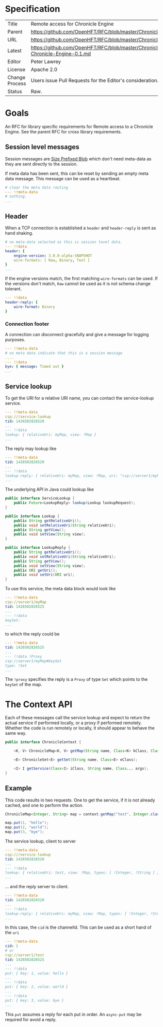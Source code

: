 # Specification

|         |                                                                         |
|:------- | ----------------------------------------------------------------------- |
| Title   | Remote access for Chronicle Engine                                      |
| Parent  | https://github.com/OpenHFT/RFC/blob/master/Chronicle/Engine             |
| URL     | https://github.com/OpenHFT/RFC/blob/master/Chronicle/Engine/Remote      |
| Latest  | https://github.com/OpenHFT/RFC/blob/master/Chronicle/Engine/Remote/Remote-Chronicle-Engine-0.1.md |
| Editor  | Peter Lawrey                                                            |
| License | Apache 2.0                                                              |
| Change Process | Users issue Pull Requests for the Editor's consideration.        |
| Status  | Raw.                                                                    |

# Goals
An RFC for library specific requirements for Remote access to a Chronicle Engine. See the parent RFC for cross library requirements.

## Session level messages
Session messages are [Size Prefixed Blob](https://github.com/OpenHFT/RFC/blob/master/Size-Prefixed-Blob/) which don't need meta-data as they are sent directly to the session.

If meta data has been sent, this can be reset by sending an empty meta data message.  This message can be used as a heartbeat.

```yaml
# clear the meta data routing
--- !!meta-data
# nothing.
...
```

## Header
When a TCP connection is established a `header` and `header-reply` is sent as hand shaking.

```yaml
# no meta-data selected as this is session level data.
--- !!data
header: {
    engine-version: 3.0.0-alpha-SNAPSHOT
    wire-formats: [ Raw, Binary, Text ]
}
...
```

If the engine versions match, the first matching `wire-formats` can be used.
If the versions don't match, `Raw` cannot be used as it is not schema change tolerant.

```yaml
--- !!data
header-reply: {
    wire-format: Binary
}
```

### Connection footer
A connection can disconnect gracefully and give a message for logging purposes.
```yaml
--- !!meta-data
# no meta data indicate that this is a session message
....
--- !!data
bye: { message: Timed out }
...
```

## Service lookup
To get the URI for a relative URI name, you can contact the service-lookup service.

```yaml
--- !!meta-data
csp:///service-lookup
tid: 1426502826520
...
--- !!data
lookup: { relativeUri: myMap, view: !Map }
...
```

The reply may lookup like
```yaml
--- !!meta-data
tid: 1426502826520
...
--- !!data
lookup-reply: { relativeUri: myMap, view: !Map, uri: "csp://server1/myMap" }
...
```

The underlying API in Java could lookup like
```java
public interface ServiceLookup {
    public Future<LookupReply> lookup(Lookup lookupRequest);
}

public interface Lookup {
    public String getRelativeUri();
    public void setRelativeUri(String relativeUri);
    public String getView();
    public void setView(String view);
}

public interface LookupReply {
    public String getRelativeUri();
    public void setRelativeUri(String relativeUri);
    public String getView();
    public void setView(String view);
    public URI getUri();
    public void setUri(URI uri);
}
```

To use this service, the meta data block would look like
```yaml
--- !!meta-data
csp://server1/myMap
tid: 1426502826525
...
--- !!data
keySet:
...
```

to which the reply could be
```yaml
--- !!meta-data
tid: 1426502826525
...
--- !!data !Proxy
csp://server1/myMap#keySet
type: !Set
...
```

The `!proxy` specifies the reply is a `Proxy` of type `Set` which points to the `keySet` of the map.

# The Context API
Each of these messages call the service lookup and expect to return the actual service if performed locally,
or a proxy if performed remotely.  Whether the code is run remotely or locally, it should appear to behave the same way.

```java
public interface ChronicleContext {

    <K, V> ChronicleMap<K, V> getMap(String name, Class<K> kClass, Class<V> vClass);

    <E> ChronicleSet<E> getSet(String name, Class<E> eClass);

    <I> I getService(Class<I> iClass, String name, Class... args);
}
```

## Example
This code results in two requests.  One to get the service, if it is not already cached, and one to perform the action.
```java
ChronicleMap<Integer, String> map = context.getMap("test", Integer.class, String.class);

map.put(1, "hello");
map.put(2, "world");
map.put(3, "bye");
```

The service lookup, client to server
```yaml
--- !!meta-data
csp:///service-lookup
tid: 1426502826520
...
--- !!data
lookup: { relativeUri: test, view: !Map, types: [ !Integer, !String ] }
...
```
... and the reply server to client.

```yaml
--- !!meta-data
tid: 1426502826520
...
--- !!data
lookup-reply: { relativeUri: myMap, view: !Map, types: [ !Integer, !String ], uri: "csp://server1/test", cid: 1 }
...
```
In this case, the `cid` is the channelId.  This can be used as a short hand of the `uri`

```yaml
--- !!meta-data
cid: 1
# or
csp://server1/test
tid: 1426502826525
...
--- !!data
put: { key: 1, value: hello }
...
--- !!data
put: { key: 2, value: world }
...
--- !!data
put: { key: 3, value: bye }
...
```

This `put` assumes a reply for each put in order.  An `async-put` may be required for avoid a reply.